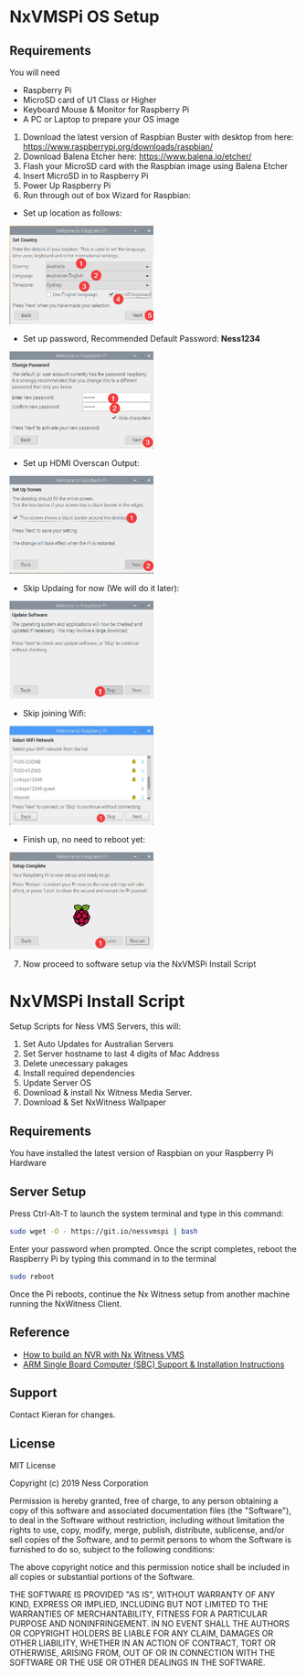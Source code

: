 # NxVMSPi OS Setup

## Requirements
You will need
- Raspberry Pi
- MicroSD card of U1 Class or Higher
- Keyboard Mouse & Monitor for Raspberry Pi
- A PC or Laptop to prepare your OS image

1. Download the latest version of Raspbian Buster with desktop from here: https://www.raspberrypi.org/downloads/raspbian/
2. Download Balena Etcher here: https://www.balena.io/etcher/
3. Flash your MicroSD card with the Raspbian image using Balena Etcher
4. Insert MicroSD in to Raspberry Pi
5. Power Up Raspberry Pi
6. Run through out of box Wizard for Raspbian:

- Set up location as follows:

<img src="readme_images/01.country.png" width="50%" >

- Set up password, Recommended Default Password: **Ness1234**

<img src="readme_images/02.password.png" width="50%" >

- Set up HDMI Overscan Output:

<img src="readme_images/03.overscan.png" width="50%" >

- Skip Updaing for now (We will do it later):

<img src="readme_images/04.updates.png" width="50%" >

- Skip joining Wifi:

<img src="readme_images/05.wifi.png" width="50%" >

- Finish up, no need to reboot yet:

<img src="readme_images/06.finish.png" width="50%" >

7. Now proceed to software setup via the NxVMSPi Install Script

# NxVMSPi Install Script

Setup Scripts for Ness VMS Servers, this will:
1. Set Auto Updates for Australian Servers
2. Set Server hostname to last 4 digits of Mac Address
3. Delete unecessary pakages
4. Install required dependencies
5. Update Server OS
6. Download & install Nx Witness Media Server.
7. Download & Set NxWitness Wallpaper

## Requirements
You have installed the latest version of Raspbian on your Raspberry Pi Hardware

## Server Setup

Press Ctrl-Alt-T to launch the system terminal and type in this command:

```bash
sudo wget -O - https://git.io/nessvmspi | bash
```
Enter your password when prompted. Once the script completes, reboot the Raspberry Pi by typing this command in to the terminal

```bash
sudo reboot
```

Once the Pi reboots, continue the Nx Witness setup from another machine running the NxWitness Client.

## Reference
- [How to build an NVR with Nx Witness VMS](https://support.networkoptix.com/hc/en-us/articles/360035982154)
- [ARM Single Board Computer (SBC) Support & Installation Instructions](https://support.networkoptix.com/hc/en-us/articles/360033842053)

## Support
Contact Kieran for changes.

## License
MIT License

Copyright (c) 2019 Ness Corporation

Permission is hereby granted, free of charge, to any person obtaining a copy
of this software and associated documentation files (the "Software"), to deal
in the Software without restriction, including without limitation the rights
to use, copy, modify, merge, publish, distribute, sublicense, and/or sell
copies of the Software, and to permit persons to whom the Software is
furnished to do so, subject to the following conditions:

The above copyright notice and this permission notice shall be included in all
copies or substantial portions of the Software.

THE SOFTWARE IS PROVIDED "AS IS", WITHOUT WARRANTY OF ANY KIND, EXPRESS OR
IMPLIED, INCLUDING BUT NOT LIMITED TO THE WARRANTIES OF MERCHANTABILITY,
FITNESS FOR A PARTICULAR PURPOSE AND NONINFRINGEMENT. IN NO EVENT SHALL THE
AUTHORS OR COPYRIGHT HOLDERS BE LIABLE FOR ANY CLAIM, DAMAGES OR OTHER
LIABILITY, WHETHER IN AN ACTION OF CONTRACT, TORT OR OTHERWISE, ARISING FROM,
OUT OF OR IN CONNECTION WITH THE SOFTWARE OR THE USE OR OTHER DEALINGS IN THE
SOFTWARE.
